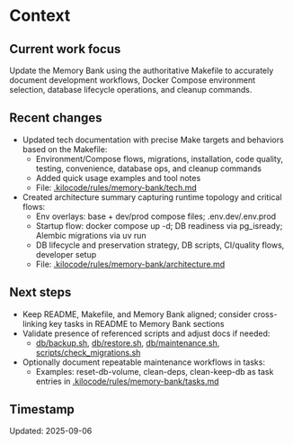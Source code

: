 # Context

## Current work focus
Update the Memory Bank using the authoritative Makefile to accurately document development workflows, Docker Compose environment selection, database lifecycle operations, and cleanup commands.

## Recent changes
- Updated tech documentation with precise Make targets and behaviors based on the Makefile:
  - Environment/Compose flows, migrations, installation, code quality, testing, convenience, database ops, and cleanup commands
  - Added quick usage examples and tool notes
  - File: [.kilocode/rules/memory-bank/tech.md](.kilocode/rules/memory-bank/tech.md)
- Created architecture summary capturing runtime topology and critical flows:
  - Env overlays: base + dev/prod compose files; .env.dev/.env.prod
  - Startup flow: docker compose up -d; DB readiness via pg_isready; Alembic migrations via uv run
  - DB lifecycle and preservation strategy, DB scripts, CI/quality flows, developer setup
  - File: [.kilocode/rules/memory-bank/architecture.md](.kilocode/rules/memory-bank/architecture.md)

## Next steps
- Keep README, Makefile, and Memory Bank aligned; consider cross-linking key tasks in README to Memory Bank sections
- Validate presence of referenced scripts and adjust docs if needed:
  - [db/backup.sh](db/backup.sh), [db/restore.sh](db/restore.sh), [db/maintenance.sh](db/maintenance.sh), [scripts/check_migrations.sh](scripts/check_migrations.sh)
- Optionally document repeatable maintenance workflows in tasks:
  - Examples: reset-db-volume, clean-deps, clean-keep-db as task entries in [.kilocode/rules/memory-bank/tasks.md](.kilocode/rules/memory-bank/tasks.md)

## Timestamp
Updated: 2025-09-06

